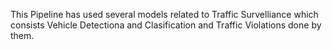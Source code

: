 This Pipeline has used several models related to Traffic Survelliance which consists Vehicle Detectiona and Clasification and Traffic Violations done by them.<br>

